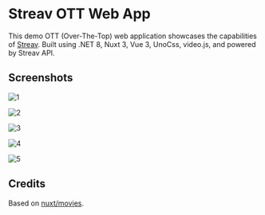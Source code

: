 # Streav OTT Web App

This demo OTT (Over-The-Top) web application showcases the capabilities of [Streav](https://streav.com).
Built using .NET 8, Nuxt 3, Vue 3, UnoCss, video.js, and powered by Streav API.

## Screenshots
![1](https://github.com/streav/ott-web-app/assets/37005069/f9533c9c-dfa4-4983-ace2-f289ff5c2c3d)

![2](https://github.com/streav/ott-web-app/assets/37005069/15347d59-4b06-4629-ab3a-4ffc2628099f)

![3](https://github.com/streav/ott-web-app/assets/37005069/c2c6f417-8a45-4082-a0d2-a775061116ab)

![4](https://github.com/streav/ott-web-app/assets/37005069/687d2cd5-0881-47c3-8283-a6bca88b5ebb)

![5](https://github.com/streav/ott-web-app/assets/37005069/c9169576-3314-4bbe-b101-f4ce39d31abd)

## Credits

Based on [nuxt/movies](https://github.com/nuxt/movies).
